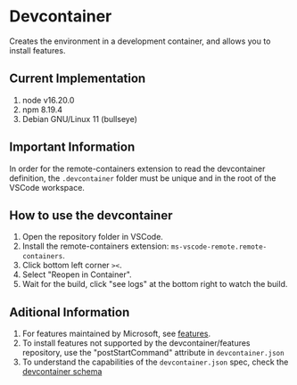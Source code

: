 # Devcontainer

Creates the environment in a development container, and allows you to install features.

## Current Implementation

1. node v16.20.0
2. npm 8.19.4
3. Debian GNU/Linux 11 (bullseye)

## Important Information

In order for the remote-containers extension to read the devcontainer definition, the `.devcontainer` folder must be unique and in the root of the VSCode workspace.

## How to use the devcontainer

1. Open the repository folder in VSCode.
2. Install the remote-containers extension: `ms-vscode-remote.remote-containers`.
3. Click bottom left corner `><`.
4. Select "Reopen in Container".
5. Wait for the build, click "see logs" at the bottom right to watch the build.

## Aditional Information

1. For features maintained by Microsoft, see [features](https://github.com/devcontainers/features).
2. To install features not supported by the devcontainer/features repository, use the "postStartCommand" attribute in `devcontainer.json`
3. To understand the capabilities of the `devcontainer.json` spec, check the [devcontainer schema](https://containers.dev/implementors/json_schema/)
